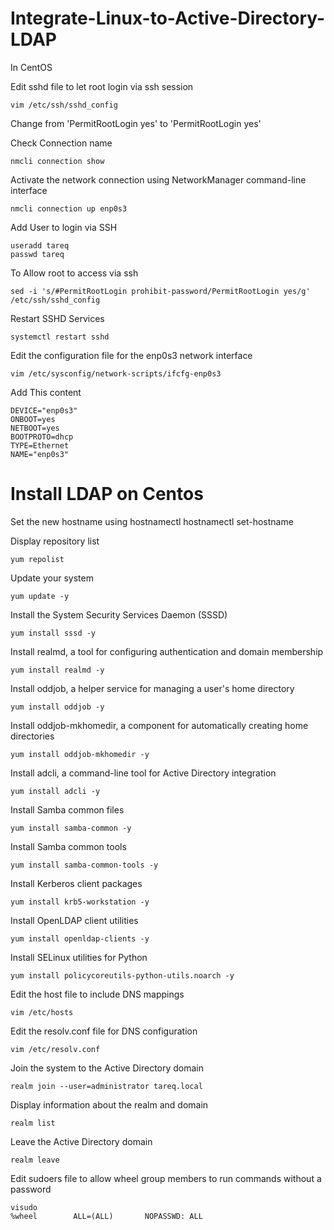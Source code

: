 # Integrate-Linux-to-Active-Directory-LDAP


In CentOS

Edit sshd file to let root login via ssh session 
```
vim /etc/ssh/sshd_config
```
Change from 'PermitRootLogin yes' to 'PermitRootLogin yes'


Check Connection name
```
nmcli connection show
```

Activate the network connection using NetworkManager command-line interface
```
nmcli connection up enp0s3
```

Add User to login via SSH
```
useradd tareq
passwd tareq
```

To Allow root to access via ssh 
```
sed -i 's/#PermitRootLogin prohibit-password/PermitRootLogin yes/g' /etc/ssh/sshd_config
```

Restart SSHD Services 
```
systemctl restart sshd
```


Edit the configuration file for the enp0s3 network interface
```
vim /etc/sysconfig/network-scripts/ifcfg-enp0s3
```
Add This content
```
DEVICE="enp0s3"
ONBOOT=yes
NETBOOT=yes
BOOTPROTO=dhcp
TYPE=Ethernet
NAME="enp0s3"
```


# Install LDAP on Centos

Set the new hostname using hostnamectl
hostnamectl set-hostname <NewName>

Display repository list
```
yum repolist
```

Update your system
```
yum update -y
```

Install the System Security Services Daemon (SSSD)
```
yum install sssd -y
```


Install realmd, a tool for configuring authentication and domain membership
```
yum install realmd -y
```

Install oddjob, a helper service for managing a user's home directory
```
yum install oddjob -y
```


Install oddjob-mkhomedir, a component for automatically creating home directories
```
yum install oddjob-mkhomedir -y
```

Install adcli, a command-line tool for Active Directory integration
```
yum install adcli -y
```


Install Samba common files
```
yum install samba-common -y
```


Install Samba common tools
```
yum install samba-common-tools -y
```


Install Kerberos client packages
```
yum install krb5-workstation -y
```

Install OpenLDAP client utilities
```
yum install openldap-clients -y
```


Install SELinux utilities for Python
```
yum install policycoreutils-python-utils.noarch -y
```

Edit the host file to include DNS mappings
```
vim /etc/hosts

```

Edit the resolv.conf file for DNS configuration
```
vim /etc/resolv.conf
```


Join the system to the Active Directory domain
```
realm join --user=administrator tareq.local
```


Display information about the realm and domain
```
realm list
```


Leave the Active Directory domain
```
realm leave
```


Edit sudoers file to allow wheel group members to run commands without a password
```
visudo
%wheel        ALL=(ALL)       NOPASSWD: ALL
```

